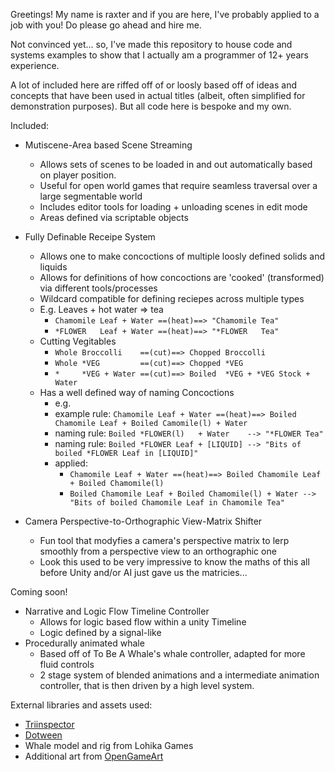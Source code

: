 Greetings! My name is raxter and if you are here, I've probably applied to a job with you! Do please go ahead and hire me.

Not convinced yet... so, I've made this repository to house code and systems examples to show that I actually am a programmer of 12+ years experience. 

A lot of included here are riffed off of or loosly based off of ideas and concepts that have been used in actual titles (albeit, often simplified for demonstration purposes). But all code here is bespoke and my own.


Included:
- Mutiscene-Area based Scene Streaming
  - Allows sets of scenes to be loaded in and out automatically based on player position. 
  - Useful for open world games that require seamless traversal over a large segmentable world
  - Includes editor tools for loading + unloading scenes in edit mode
  - Areas defined via scriptable objects
  
- Fully Definable Receipe System
  - Allows one to make concoctions of multiple loosly defined solids and liquids
  - Allows for definitions of how concoctions are 'cooked' (transformed) via different tools/processes
  - Wildcard compatible for defining reciepes across multiple types
  - E.g. Leaves + hot water => tea
    - `Chamomile Leaf + Water ==(heat)==> "Chamomile Tea"`
    - `*FLOWER   Leaf + Water ==(heat)==> "*FLOWER   Tea"`
  - Cutting Vegitables
    - `Whole Broccolli    ==(cut)==> Chopped Broccolli`
    - `Whole *VEG         ==(cut)==> Chopped *VEG`
    - `*     *VEG + Water ==(cut)==> Boiled  *VEG + *VEG Stock + Water`
  - Has a well defined way of naming Concoctions
    - e.g.
    - example rule: `Chamomile Leaf + Water ==(heat)==> Boiled Chamomile Leaf + Boiled Camomile(l) + Water`
    - naming rule: `Boiled *FLOWER(l)   + Water    --> "*FLOWER Tea"`
    - naming rule: `Boiled *FLOWER Leaf + [LIQUID] --> "Bits of boiled *FLOWER Leaf in [LIQUID]"`
    - applied:
      - `Chamomile Leaf + Water ==(heat)==> Boiled Chamomile Leaf + Boiled Chamomile(l)`
      - `Boiled Chamomile Leaf + Boiled Chamomile(l) + Water --> "Bits of boiled Chamomile Leaf in Chamomile Tea"`
    
- Camera Perspective-to-Orthographic View-Matrix Shifter
  - Fun tool that modyfies a camera's perspective matrix to lerp smoothly from a perspective view to an orthographic one
  - Look this used to be very impressive to know the maths of this all before Unity and/or AI just gave us the matricies...

Coming soon!
- Narrative and Logic Flow Timeline Controller
  - Allows for logic based flow within a unity Timeline
  - Logic defined by a signal-like
- Procedurally animated whale
  - Based off of To Be A Whale's whale controller, adapted for more fluid controls
  - 2 stage system of blended animations and a intermediate animation controller, that is then driven by a high level system.

External libraries and assets used:
 - [Triinspector](https://github.com/codewriter-packages/Tri-Inspector)
 - [Dotween](https://dotween.demigiant.com/)
 - Whale model and rig from Lohika Games
 - Additional art from [OpenGameArt](https://opengameart.org/)
